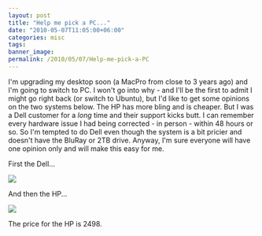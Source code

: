 ```yaml
---
layout: post
title: "Help me pick a PC..."
date: "2010-05-07T11:05:00+06:00"
categories: misc 
tags: 
banner_image: 
permalink: /2010/05/07/Help-me-pick-a-PC
---
```


I'm upgrading my desktop soon (a MacPro from close to 3 years ago) and I'm going to switch to PC. I won't go into why - and I'll be the first to admit I might go right back (or switch to Ubuntu), but I'd like to get some opinions on the two systems below. The HP has more bling and is cheaper. But I was a Dell customer for a <i>long</i> time and their support kicks butt. I can remember every hardware issue I had being corrected - in person - within 48 hours or so. So I'm tempted to do Dell even though the system is a bit pricier and doesn't have the BluRay or 2TB drive. Anyway, I'm sure everyone will have one opinion only and will make this easy for me. 

First the Dell...

<img src="https://static.raymondcamden.com/images/xps.png" />

And then the HP...

<img src="https://static.raymondcamden.com/images/cfjedi/Screen shot 2010-05-07 at 9.45.42 AM.png" />

The price for the HP is 2498.